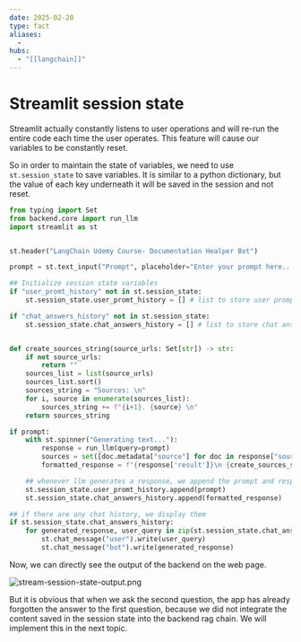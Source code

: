 ```yaml
---
date: 2025-02-20
type: fact
aliases:
  -
hubs:
  - "[[langchain]]"
---
```


# Streamlit session state

Streamlit actually constantly listens to user operations and will re-run the entire code each time the user operates. This feature will cause our variables to be constantly reset.

So in order to maintain the state of variables, we need to use `st.session_state` to save variables. It is similar to a python dictionary, but the value of each key underneath it will be saved in the session and not reset.

```py
from typing import Set
from backend.core import run_llm
import streamlit as st


st.header("LangChain Udemy Course- Documentation Healper Bot")

prompt = st.text_input("Prompt", placeholder="Enter your prompt here...")

## Initialize session state variables
if "user_promt_history" not in st.session_state:
    st.session_state.user_promt_history = [] # list to store user prompts, initialized as empty list

if "chat_answers_history" not in st.session_state:
    st.session_state.chat_answers_history = [] # list to store chat answers, initialized as empty list


def create_sources_string(source_urls: Set[str]) -> str:
    if not source_urls:
        return ""
    sources_list = list(source_urls)
    sources_list.sort()
    sources_string = "Sources: \n"
    for i, source in enumerate(sources_list):
        sources_string += f"{i+1}. {source} \n"
    return sources_string

if prompt:
    with st.spinner("Generating text..."):
        response = run_llm(query=prompt)
        sources = set([doc.metadata["source"] for doc in response["source_documents"]])
        formatted_response = f"{response['result']}\n {create_sources_string(sources)}"

    ## whenever llm generates a response, we append the prompt and response to the session state variables
    st.session_state.user_promt_history.append(prompt)
    st.session_state.chat_answers_history.append(formatted_response)

## if there are any chat history, we display them
if st.session_state.chat_answers_history:
    for generated_response, user_query in zip(st.session_state.chat_answers_history, st.session_state.user_promt_history):
        st.chat_message("user").write(user_query)
        st.chat_message("bot").write(generated_response)

```

Now, we can directly see the output of the backend on the web page.

![stream-session-state-output.png](../assets/imgs/stream-session-state-output.png)


But it is obvious that when we ask the second question, the app has already forgotten the answer to the first question, because we did not integrate the content saved in the session state into the backend rag chain. We will implement this in the next topic.





